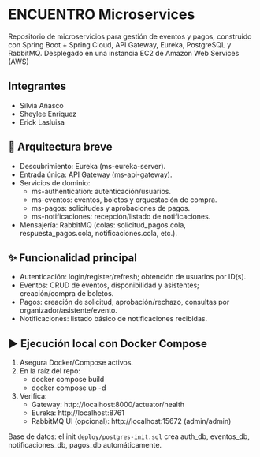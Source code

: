 # ENCUENTRO Microservices

Repositorio de microservicios para gestión de eventos y pagos, construido con Spring Boot + Spring Cloud, API Gateway, Eureka, PostgreSQL y RabbitMQ. Desplegado en una instancia EC2 de Amazon Web Services (AWS)

## Integrantes

- Silvia Añasco
- Sheylee Enriquez
- Erick Lasluisa

## 🧭 Arquitectura breve

- Descubrimiento: Eureka (ms-eureka-server).
- Entrada única: API Gateway (ms-api-gateway).
- Servicios de dominio:
  - ms-authentication: autenticación/usuarios.
  - ms-eventos: eventos, boletos y orquestación de compra.
  - ms-pagos: solicitudes y aprobaciones de pagos.
  - ms-notificaciones: recepción/listado de notificaciones.
- Mensajería: RabbitMQ (colas: solicitud_pagos.cola, respuesta_pagos.cola, notificaciones.cola, etc.).

## ✨ Funcionalidad principal

- Autenticación: login/register/refresh; obtención de usuarios por ID(s).
- Eventos: CRUD de eventos, disponibilidad y asistentes; creación/compra de boletos.
- Pagos: creación de solicitud, aprobación/rechazo, consultas por organizador/asistente/evento.
- Notificaciones: listado básico de notificaciones recibidas.

## ▶️ Ejecución local con Docker Compose

1. Asegura Docker/Compose activos.
2. En la raíz del repo:
   - docker compose build
   - docker compose up -d
3. Verifica:
   - Gateway: http://localhost:8000/actuator/health
   - Eureka: http://localhost:8761
   - RabbitMQ UI (opcional): http://localhost:15672 (admin/admin)

Base de datos: el init `deploy/postgres-init.sql` crea auth_db, eventos_db, notificaciones_db, pagos_db automáticamente.
